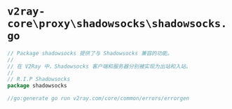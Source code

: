# `v2ray-core\proxy\shadowsocks\shadowsocks.go`

```go
// Package shadowsocks 提供了与 Shadowsocks 兼容的功能。
//
// 在 V2Ray 中，Shadowsocks 客户端和服务器分别被实现为出站和入站。
//
// R.I.P Shadowsocks
package shadowsocks

//go:generate go run v2ray.com/core/common/errors/errorgen
```